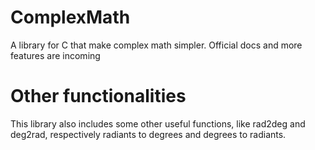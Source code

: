 # ComplexMath
A library for C that make complex math simpler. Official docs and more features are incoming  
# Other functionalities
This library also includes some other useful functions, like rad2deg and deg2rad, respectively radiants to degrees and degrees to radiants.

